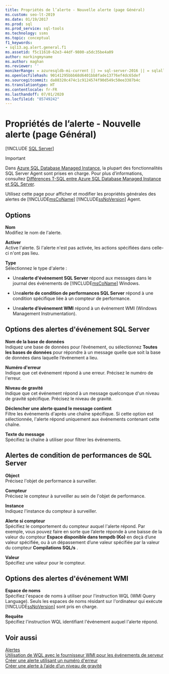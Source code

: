 ```yaml
---
title: Propriétés de l’alerte - Nouvelle alerte (page Général)
ms.custom: seo-lt-2019
ms.date: 01/19/2017
ms.prod: sql
ms.prod_service: sql-tools
ms.technology: ssms
ms.topic: conceptual
f1_keywords:
- sql13.ag.alert.general.f1
ms.assetid: f5c11610-62e3-44df-9800-a5dc35be4a09
author: markingmyname
ms.author: maghan
ms.reviewer: ''
monikerRange: = azuresqldb-mi-current || >= sql-server-2016 || = sqlallproducts-allversions
ms.openlocfilehash: 90141295bbb68d6401bb8fade13776ef4dc65def
ms.sourcegitcommit: da88320c474c1c9124574f90d549c50ee3387b4c
ms.translationtype: HT
ms.contentlocale: fr-FR
ms.lasthandoff: 07/01/2020
ms.locfileid: "85749242"
---
```

# <a name="alert-properties---new-alert-general-page"></a>Propriétés de l’alerte - Nouvelle alerte (page Général)
 [!INCLUDE [SQL Server](../../includes/applies-to-version/sqlserver.md)]


> [!IMPORTANT]  
> Dans [Azure SQL Database Managed Instance](https://docs.microsoft.com/azure/sql-database/sql-database-managed-instance), la plupart des fonctionnalités SQL Server Agent sont prises en charge. Pour plus d’informations, consultez [Différences T-SQL entre Azure SQL Database Managed Instance et SQL Server](https://docs.microsoft.com/azure/sql-database/sql-database-managed-instance-transact-sql-information#sql-server-agent).

Utilisez cette page pour afficher et modifier les propriétés générales des alertes de [!INCLUDE[msCoName](../../includes/msconame_md.md)] [!INCLUDE[ssNoVersion](../../includes/ssnoversion-md.md)] Agent.  

## <a name="options"></a>Options  
**Nom**  
Modifiez le nom de l'alerte.  
  
**Activer**  
Active l'alerte. Si l'alerte n'est pas activée, les actions spécifiées dans celle-ci n'ont pas lieu.  
  
**Type**  
Sélectionnez le type d'alerte :  
  
-   Une**alerte d'événement SQL Server** répond aux messages dans le journal des événements de [!INCLUDE[msCoName](../../includes/msconame_md.md)] Windows.  
  
-   Une**alerte de condition de performances SQL Server** répond à une condition spécifique liée à un compteur de performance.  
  
-   Une**alerte d’événement WMI** répond à un événement WMI (Windows Management Instrumentation).  
  
## <a name="sql-server-event-alert-options"></a>Options des alertes d'événement SQL Server  
**Nom de la base de données**  
Indiquez une base de données pour l’événement, ou sélectionnez **Toutes les bases de données** pour répondre à un message quelle que soit la base de données dans laquelle l’événement a lieu.  
  
**Numéro d'erreur**  
Indique que cet événement répond à une erreur. Précisez le numéro de l'erreur.  
  
**Niveau de gravité**  
Indique que cet événement répond à un message quelconque d'un niveau de gravité spécifique. Précisez le niveau de gravité.  
  
**Déclencher une alerte quand le message contient**  
Filtre les événements d'après une chaîne spécifique. Si cette option est sélectionnée, l'alerte répond uniquement aux événements contenant cette chaîne.  
  
**Texte du message**  
Spécifiez la chaîne à utiliser pour filtrer les événements.  
  
## <a name="sql-server-performance-condition-alerts"></a>Alertes de condition de performances de SQL Server  
**Object**  
Précisez l'objet de performance à surveiller.  
  
**Compteur**  
Précisez le compteur à surveiller au sein de l'objet de performance.  
  
**Instance**  
Indiquez l'instance du compteur à surveiller.  
  
**Alerte si compteur**  
Spécifiez le comportement du compteur auquel l'alerte répond. Par exemple, vous pouvez faire en sorte que l’alerte réponde à une baisse de la valeur du compteur **Espace disponible dans tempdb (Ko)** en deçà d’une valeur spécifiée, ou à un dépassement d’une valeur spécifiée par la valeur du compteur **Compilations SQL/s** .  
  
**Valeur**  
Spécifiez une valeur pour le compteur.  
  
## <a name="wmi-event-alert-options"></a>Options des alertes d'événement WMI  
**Espace de noms**  
Spécifiez l'espace de noms à utiliser pour l'instruction WQL (WMI Query Language). Seuls les espaces de noms résidant sur l'ordinateur qui exécute [!INCLUDE[ssNoVersion](../../includes/ssnoversion-md.md)] sont pris en charge.  
  
**Requête**  
Spécifiez l'instruction WQL identifiant l'événement auquel l'alerte répond.  
  
## <a name="see-also"></a>Voir aussi  
[Alertes](../../ssms/agent/alerts.md)  
[Utilisation de WQL avec le fournisseur WMI pour les événements de serveur](../../relational-databases/wmi-provider-server-events/using-wql-with-the-wmi-provider-for-server-events.md)  
[Créer une alerte utilisant un numéro d'erreur](../../ssms/agent/create-an-alert-using-an-error-number.md)  
[Créer une alerte à l’aide d’un niveau de gravité](../../ssms/agent/create-an-alert-using-severity-level.md)  
  
